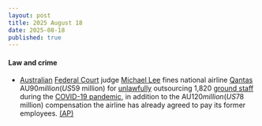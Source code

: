 ```yaml
---
layout: post
title: 2025 August 18
date: 2025-08-18
published: true
---
```



#### Law and crime

* [Australian](https://en.wikipedia.org/wiki/Australia "Australia") [Federal Court](https://en.wikipedia.org/wiki/Federal_Court_of_Australia "Federal Court of Australia") judge [Michael Lee](https://en.wikipedia.org/wiki/Michael_Lee_%28judge%29 "Michael Lee (judge)") fines national airline [Qantas](https://en.wikipedia.org/wiki/Qantas "Qantas") AU$90 million (US$59 million) for [unlawfully](https://en.wikipedia.org/wiki/Australian_labour_law "Australian labour law") outsourcing 1,820 [ground staff](https://en.wikipedia.org/wiki/Ground_staff "Ground staff") during the [COVID-19 pandemic](https://en.wikipedia.org/wiki/COVID-19_pandemic_in_Australia "COVID-19 pandemic in Australia"), in addition to the AU$120 million (US$78 million) compensation the airline has already agreed to pay its former employees. [(AP)](https://apnews.com/article/australia-qantas-fined-court-illegal-firing-staff-965b80da6e9b14dbf7a4809a85f803ac)
